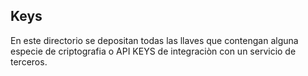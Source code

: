## Keys
En este directorio se depositan todas las llaves que contengan alguna especie de criptografia o API KEYS de integraciòn
con un servicio de terceros.
